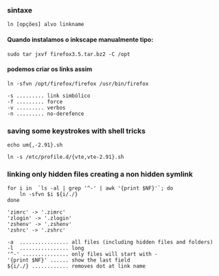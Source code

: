 ### sintaxe

    ln [opções] alvo linkname

#### Quando instalamos o inkscape manualmente tipo:

    sudo tar jxvf firefox3.5.tar.bz2 -C /opt

#### podemos criar os links assim

    ln -sfvn /opt/firefox/firefox /usr/bin/firefox

    -s ......... link simbólico
    -f ......... force
    -v ......... verbos
    -n ......... no-derefence

### saving some keystrokes with shell tricks

    echo um{,-2.91}.sh

    ln -s /etc/profile.d/{vte,vte-2.91}.sh
    
### linking only hidden files creating a non hidden symlink

    for i in  `ls -al | grep '^-' | awk '{print $NF}'`; do
        ln -sfvn $i ${i/./}  
    done
    
    'zimrc' -> '.zimrc'
    'zlogin' -> '.zlogin'
    'zshenv' -> '.zshenv'
    'zshrc' -> '.zshrc'
    
    -a  ................ all files (including hidden files and folders)
	-l  ................ long 
	'^-' ............... only files will start with -
	'{print $NF}' ...... show the last field 
    ${i/./} ............ removes dot at link name




